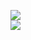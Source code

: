 [![](https://img.shields.io/badge/Made%20With-Github%20Spray-lightgrey.svg?style=for-the-badge&logo=github)](https://github.com/Annihil/github-spray#19036)  
[![](https://i.imgur.com/2DrTn0Z.gif)](https://github.com/Annihil/github-spray)